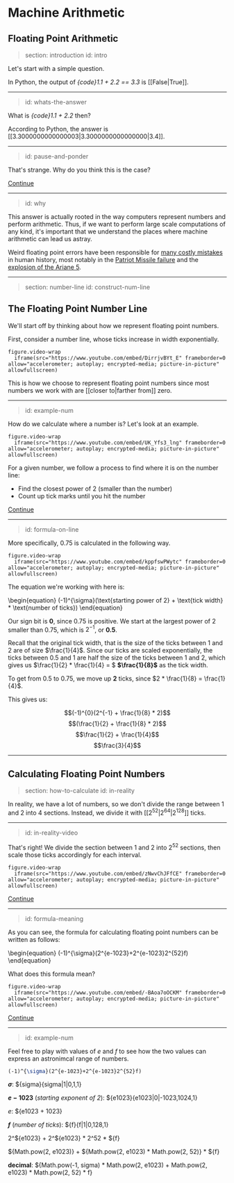 # Machine Arithmetic

## Floating Point Arithmetic

> section: introduction
> id: intro

Let's start with a simple question.

In Python, the output of _{code}1.1 + 2.2 == 3.3_ is [[False|True]].

---
> id: whats-the-answer

What is _{code}1.1 + 2.2_ then? 

According to Python, the answer is [[3.3000000000000003|3.3000000000000000|3.4]].

---
> id: pause-and-ponder

That's strange. Why do you think this is the case?

[Continue](btn:next)

---
> id: why

This answer is actually rooted in the way computers represent numbers and perform arithmetic. Thus, if we want to perform large scale computations of any kind, it's important that we understand the places where machine arithmetic can lead us astray.

Weird floating point errors have been responsible for [many costly mistakes](https://www.nsc.liu.se/wg25/book/ch1/) in human history, most notably in the [Patriot Missile failure](https://www.nsc.liu.se/wg25/book/ch1/) and the [explosion of the Ariane 5](http://www-users.math.umn.edu/~arnold/disasters/ariane.html).

---
> section: number-line
> id: construct-num-line

## The Floating Point Number Line

We'll start off by thinking about how we represent floating point numbers.

First, consider a number line, whose ticks increase in width exponentially.
    
    figure.video-wrap
      iframe(src="https://www.youtube.com/embed/DirrjvBYt_E" frameborder=0 allow="accelerometer; autoplay; encrypted-media; picture-in-picture" allowfullscreen)

This is how we choose to represent floating point numbers since most numbers we work with are [[closer to|farther from]] zero.

---
> id: example-num

How do we calculate where a number is? Let's look at an example.

    figure.video-wrap
      iframe(src="https://www.youtube.com/embed/UK_Yfs3_lng" frameborder=0 allow="accelerometer; autoplay; encrypted-media; picture-in-picture" allowfullscreen)

For a given number, we follow a process to find where it is on the number line:
* Find the closest power of 2 (smaller than the number)
* Count up tick marks until you hit the number

[Continue](btn:next)

---
> id: formula-on-line

More specifically, 0.75 is calculated in the following way.

    figure.video-wrap
      iframe(src="https://www.youtube.com/embed/kppfswPWytc" frameborder=0 allow="accelerometer; autoplay; encrypted-media; picture-in-picture" allowfullscreen)

The equation we're working with here is:

\begin{equation} 
(-1)^{\sigma}(\text{starting power of 2} + \text{tick width} * \text{number of ticks})
\end{equation} 

Our sign bit is __$0$__, since $0.75$ is positive. We start at the largest power of 2 smaller than $0.75$, which is $2^{-1}$, or __$0.5$__.

Recall that the original tick width, that is the size of the ticks between $1$ and $2$ are of size $\frac{1}{4}$. Since our ticks are scaled exponentially, the ticks between $0.5$ and $1$ are half the size of the ticks between $1$ and $2$, which gives us $\frac{1}{2} * \frac{1}{4} = $ __$\frac{1}{8}$__ as the tick width.

To get from $0.5$ to $0.75$, we move up __$2$__ ticks, since $2 * \frac{1}{8} = \frac{1}{4}$.

This gives us:

$$(-1)^{0}(2^{-1} + \frac{1}{8} * 2)$$
$$(\frac{1}{2} + \frac{1}{8} * 2)$$
$$\frac{1}{2} + \frac{1}{4}$$
$$\frac{3}{4}$$




---
## Calculating Floating Point Numbers
> section: how-to-calculate
> id: in-reality

In reality, we have a lot of numbers, so we don't divide the range between 1 and 2 into 4 sections. Instead, we divide it with [[$2^{52}$|$2^{64}$|$2^{128}$]] ticks.

---
> id: in-reality-video

That's right! We divide the section between 1 and 2 into $2^{52}$ sections, then scale those ticks accordingly for each interval.

    figure.video-wrap
      iframe(src="https://www.youtube.com/embed/zNwvChJFfCE" frameborder=0 allow="accelerometer; autoplay; encrypted-media; picture-in-picture" allowfullscreen)

[Continue](btn:next)

---
> id: formula-meaning

As you can see, the formula for calculating floating point numbers can be written as follows:

\begin{equation}
(-1)^{\sigma}(2^{e-1023}+2^{e-1023}2^{52}f)
\end{equation}

What does this formula mean?

    figure.video-wrap
      iframe(src="https://www.youtube.com/embed/-BAoa7oOCKM" frameborder=0 allow="accelerometer; autoplay; encrypted-media; picture-in-picture" allowfullscreen)

[Continue](btn:next)

---
> id: example-num

Feel free to play with values of $e$ and $f$ to see how the two values can express an astronimcal range of numbers.

``` latex
(-1)^{\sigma}(2^{e-1023}+2^{e-1023}2^{52}f)
```

__$\sigma$__: ${sigma}{sigma|1|0,1,1}

__$e - 1023$__ (_starting exponent of 2_): ${e1023}{e1023|0|-1023,1024,1}

$e$: ${e1023 + 1023}

__$f$__ (_number of ticks_): ${f}{f|1|0,128,1}

2^${e1023} + 2^${e1023} * 2^52 * ${f}

${Math.pow(2, e1023)} + ${Math.pow(2, e1023) * Math.pow(2, 52)} * ${f}

__decimal__: ${Math.pow(-1, sigma) * Math.pow(2, e1023) + Math.pow(2, e1023) * Math.pow(2, 52) * f}
    
